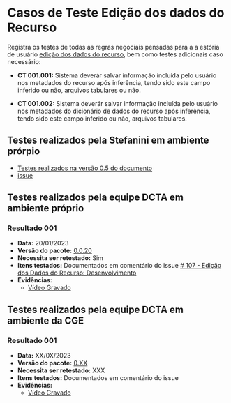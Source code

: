 # Casos de Teste Edição dos dados do Recurso

Registra os testes de todas as regras negociais pensadas para a a estória de usuário [edição dos dados do recurso](../../../estorias_de_usuarios/sprint_03/03_edicao_dos_dados_do_recurso/), bem como testes adicionais caso necessário:

- **CT 001.001:** 
Sistema deverár salvar informação incluída pelo usuário nos metadados do recurso após inferência, tendo sido este campo inferido ou não, arquivos tabulares ou não.

- **CT 001.002:** 
Sistema deverár salvar informação incluída pelo usuário nos metadados do dicionário de dados do recurso após inferência, tendo sido este campo inferido ou não, arquivos tabulares.

## Testes realizados pela Stefanini em ambiente prórpio

- [Testes realizados na versão 0.5 do documento](0.5/testes/sprint_03/03_edicao_dos_dados_do_recurso_casos_de_teste/)
- [issue](https://github.com/transparencia-mg/work-stefanini/issues/105)


## Testes realizados pela equipe DCTA em ambiente próprio 

### Resultado 001
- **Data:** 20/01/2023
- **Versão do pacote:** [0.0.20](https://pypi.org/project/ckanext-datapackage-creator/0.0.20/)
- **Necessita ser retestado:** Sim
- **Itens testados:** Documentados em comentário do issue [# 107 - Edição dos Dados do Recurso: Desenvolvimento](https://github.com/transparencia-mg/work-stefanini/issues/111#issuecomment-1398786142)
- **Evidências:**    
    - [Vídeo Gravado]()

## Testes realizados pela equipe DCTA em ambiente da CGE 

### Resultado 001
- **Data:** XX/0X/2023
- **Versão do pacote:** [0.XX](https://pypi.org/project/ckanext-datapackage-creator/0.0.XX/)
- **Necessita ser retestado:** XXX
- **Itens testados:** Documentados em comentário do issue []()
- **Evidências:**    
    - [Vídeo Gravado]()



